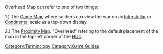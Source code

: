 Overhead Map can refer to one of two things:

1.) The [Game Map](map "wikilink"), where soldiers can view the war on
an [Interstellar](Interstellar_Map "wikilink") or
[Continental](Continental_Map "wikilink") scale as a top-down display.

2.) The [Proximity Map](Proximity_Map "wikilink"). "Overhead" refering
to the default placement of the map in the top-left corner of the
[HUD](Heads-up_Display "wikilink").

[Category:Terminology](Category:Terminology "wikilink") [Category:Game
Guides](Category:Game_Guides "wikilink")